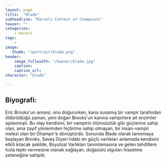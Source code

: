 ```yaml
---
layout: page
title:  "Blade"
subheadline: "Marvels Contest of Champions"
teaser: ""
categories:
    - beceri
tags:
    -
image:
   thumb: "/portrait/blade.png"
header:
    image_fullwidth: "/banner/blade.jpg"
    caption: 
    caption_url: 
character: "blade"

---
```


## Biyografi:
Eric Brooks'un annesi, onu doğururken, kana susamış bir vampir tarafından öldürüldüğü zaman, yeni doğan Brooks'un kanına vampirlere ait enzimler aşılanmıştı. Bu olay kendisini, bir vampirin ölümsüzlük gibi güçlerine sahip olan, ama zayıf yönlerinden hiçbirine sahip olmayan, bir insan-vampir melezi olan bir Dhampir'e dönüştürdü. Sonunda Blade olarak tanınmaya başlayan Brooks, Savaş Diyarı'ndaki en güçlü varlıkları avlamada kendisini etkili kılacak şekilde, Boyutsal Varlıkları tanımlamasına ve gelen tehditlere hızla tepki vermesine olanak sağlayan, doğaüstü olguları hissetme yeteneğine sahiptir.
